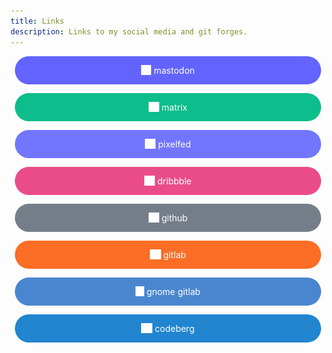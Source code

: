 ```yaml
---
title: Links
description: Links to my social media and git forges.
---
```


<style>
    @keyframes bounce {
        from {transform: translateY(5em); opacity: 0;}
        50% {transform: translateY(-0.5em); opacity: 100;}
        to {transform: translateY(0em); opacity: 100;}
    }

    .social-buttons {
        display: flex;
        flex-flow: column nowrap;
        gap: 1em;
    }

    .social-buttons div {
        width: 35em;
        max-width: 100%;
        margin: 0 auto;
        border-radius: 10em;
        transition: transform .1s;
        text-align: center;
        animation-name: bounce;
    }

    .social-buttons img{
        height: 1.2em;
        display: inline;
        border-radius: 0;
        vertical-align: text-top;
    }

    .social-buttons a {
        color: #fff;
        text-decoration:none;
        display:block;
        width:100%;
        height:100%;
        padding: 1em 0em;
    }

    .social-buttons div:hover {
        transform: scale(1.05);
    }
</style>

<div class="social-buttons">
    <div style="animation-duration: .5s; background-color: #6364ff">
        <a href="https://fosstodon.org/@kramo">
            <img src="/images/mastodon-icon.svg">
            mastodon
        </a>
    </div>
    <div style="animation-duration: .6s; background-color: #0dbd8b">
        <a href="https://matrix.to/#/@kramo:matrix.org">
            <img src="/images/matrix-icon.svg">
            matrix
        </a>
    </div>
    <div style="animation-duration: .7s; background-color: #7276ff">
        <a href="https://pixelfed.social/kramo">
            <img src="/images/pixelfed-icon.svg">
            pixelfed
        </a>
    </div>
    <div style="animation-duration: .8s; background-color: #ea4c89">
        <a href="https://dribbble.com/kramo">
            <img src="/images/dribbble-icon.svg">
            dribbble
        </a>
    </div>
    <div style="animation-duration: .9s; background-color: #757e88">
        <a href="https://github.com/kra-mo">
            <img src="/images/github-icon.svg">
            github
        </a>
    </div>
    <div style="animation-duration: 1s; background-color: #fc6d26">
        <a href="https://gitlab.com/kra-mo">
            <img src="/images/gitlab-icon.svg">
            gitlab
        </a>
    </div>
    <div style="animation-duration: 1.1s; background-color: #4a86cf">
        <a href="https://gitlab.gnome.org/kramo">
            <img src="/images/gnome-icon.svg">
            gnome gitlab
        </a>
    </div>
    <div style="animation-duration: 1.2s; background-color: #2185d0">
        <a href="https://codeberg.org/kramo">
            <img src="/images/codeberg-icon.svg">
            codeberg
        </a>
    </div>
</div>